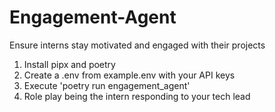 # Engagement-Agent
Ensure interns stay motivated and engaged with their projects

1. Install pipx and poetry
2. Create a .env from example.env with your API keys
3. Execute 'poetry run engagement_agent'
4. Role play being the intern responding to your tech lead